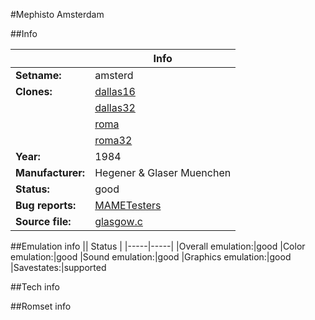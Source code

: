 #Mephisto Amsterdam

##Info

||Info|
|-----|-----|
|**Setname:**|amsterd
|**Clones:**|[dallas16](dallas16.md)
||[dallas32](dallas32.md)
||[roma](roma.md)
||[roma32](roma32.md)
|**Year:**|1984
|**Manufacturer:**|Hegener & Glaser Muenchen
|**Status:**|good
|**Bug reports:**|[MAMETesters](http://mametesters.org/view_all_set.php?type=1&temporary=y&search=glasgow.c)
|**Source file:**|[glasgow.c](https://github.com/mamedev/mame/blob/master/src/mess/drivers/glasgow.c)

##Emulation info
|| Status |
|-----|-----|
|Overall emulation:|good
|Color emulation:|good
|Sound emulation:|good
|Graphics emulation:|good
|Savestates:|supported

##Tech info

##Romset info

<!--- START OF EDITED COMMENT DO NOT TOUCH TEXT ABOVE-->
